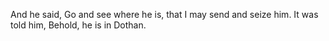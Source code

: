 And he said, Go and see where he is, that I may send and seize him. It was told him, Behold, he is in Dothan.
